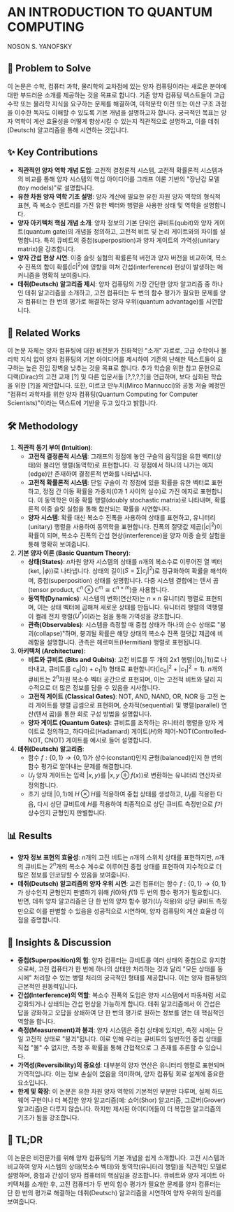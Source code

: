 # AN INTRODUCTION TO QUANTUM COMPUTING

NOSON S. YANOFSKY

## 🧩 Problem to Solve

이 논문은 수학, 컴퓨터 과학, 물리학의 교차점에 있는 양자 컴퓨팅이라는 새로운 분야에 대한 부드러운 소개를 제공하는 것을 목표로 합니다. 기존 양자 컴퓨팅 텍스트들이 고급 수학 또는 물리학 지식을 요구하는 문제를 해결하여, 미적분학 이전 또는 이산 구조 과정을 이수한 독자도 이해할 수 있도록 기본 개념을 설명하고자 합니다. 궁극적인 목표는 양자 역학이 계산 효율성을 어떻게 향상시킬 수 있는지 직관적으로 설명하고, 이를 데취(Deutsch) 알고리즘을 통해 시연하는 것입니다.

## ✨ Key Contributions

- **직관적인 양자 역학 개념 도입**: 고전적 결정론적 시스템, 고전적 확률론적 시스템과의 비교를 통해 양자 시스템의 핵심 아이디어를 그래프 이론 기반의 "장난감 모델(toy models)"로 설명합니다.
- **유한 차원 양자 역학 기초 설명**: 양자 계산에 필요한 유한 차원 양자 역학의 형식적 표현, 즉 복소수 엔트리를 가진 유한 벡터와 행렬을 사용한 상태 및 역학을 설명합니다.
- **양자 아키텍처 핵심 개념 소개**: 양자 정보의 기본 단위인 큐비트(qubit)와 양자 게이트(quantum gate)의 개념을 정의하고, 고전적 비트 및 논리 게이트와의 차이를 설명합니다. 특히 큐비트의 중첩(superposition)과 양자 게이트의 가역성(unitary matrix)을 강조합니다.
- **양자 간섭 현상 시연**: 이중 슬릿 실험의 확률론적 버전과 양자 버전을 비교하여, 복소수 진폭의 합이 확률($|c|^{2}$)에 영향을 미쳐 간섭(interference) 현상이 발생하는 메커니즘을 명확히 보여줍니다.
- **데취(Deutsch) 알고리즘 제시**: 양자 컴퓨팅의 가장 간단한 양자 알고리즘 중 하나인 데취 알고리즘을 소개하고, 고전 컴퓨터는 두 번의 함수 평가가 필요한 문제를 양자 컴퓨터는 한 번의 평가로 해결하는 양자 우위(quantum advantage)를 시연합니다.

## 📎 Related Works

이 논문 자체는 양자 컴퓨팅에 대한 비전문가 친화적인 "소개" 자료로, 고급 수학이나 물리학 지식 없이 양자 컴퓨팅의 기본 아이디어를 제시하여 기존의 난해한 텍스트들이 요구하는 높은 진입 장벽을 낮추는 것을 목표로 합니다.
추가 학습을 위한 참고 문헌으로 디랙(Dirac)의 고전 교재 [?] 및 다른 입문서들 [?,?,?,?]을 언급하며, 보다 심화된 학습을 위한 [?]을 제안합니다. 또한, 미르코 만누치(Mirco Mannucci)와 공동 저술 예정인 "컴퓨터 과학자를 위한 양자 컴퓨팅(Quantum Computing for Computer Scientists)"이라는 텍스트에 기반을 두고 있다고 밝힙니다.

## 🛠️ Methodology

1. **직관적 동기 부여 (Intuition)**:
   - **고전적 결정론적 시스템**: 그래프의 정점에 놓인 구슬의 움직임을 유한 벡터(상태)와 불리언 행렬(동역학)로 표현합니다. 각 정점에서 하나의 나가는 에지(edge)만 존재하여 결정론적 변화를 나타냅니다.
   - **고전적 확률론적 시스템**: 단일 구슬이 각 정점에 있을 확률을 유한 벡터로 표현하고, 정점 간 이동 확률을 가중치(0과 1 사이의 실수)로 가진 에지로 표현합니다. 이 동역학은 이중 확률 행렬(doubly stochastic matrix)로 나타내며, 확률론적 이중 슬릿 실험을 통해 합산되는 확률을 시연합니다.
   - **양자 시스템**: 확률 대신 복소수 진폭을 사용하여 상태를 표현하고, 유니터리(unitary) 행렬을 사용하여 동역학을 표현합니다. 진폭의 절댓값 제곱($|c|^{2}$)이 확률이 되며, 복소수 진폭의 간섭 현상(interference)을 양자 이중 슬릿 실험을 통해 명확히 보여줍니다.
2. **기본 양자 이론 (Basic Quantum Theory)**:
   - **상태(States)**: $n$차원 양자 시스템의 상태를 $n$개의 복소수로 이루어진 열 벡터(ket, $|\phi\rangle$)로 나타냅니다. 상태의 길이($S = \sum |c_{j}|^{2}$)로 정규화하여 확률을 해석하며, 중첩(superposition) 상태를 설명합니다. 다중 시스템 결합에는 텐서 곱(tensor product, $\mathbb{C}^{n} \otimes \mathbb{C}^{m} \cong \mathbb{C}^{n \times m}$)을 사용합니다.
   - **동역학(Dynamics)**: 시스템의 변화(연산자)는 $n \times n$ 유니터리 행렬로 표현되며, 이는 상태 벡터에 곱해져 새로운 상태를 만듭니다. 유니터리 행렬의 역행렬이 켤레 전치 행렬($U^{\dagger}$)이라는 점을 통해 가역성을 강조합니다.
   - **관측(Observables)**: 시스템을 측정할 때 중첩 상태가 하나의 순수 상태로 "붕괴(collapse)"하며, 붕괴될 확률은 해당 상태의 복소수 진폭 절댓값 제곱에 비례함을 설명합니다. 관측은 헤르미트(Hermitian) 행렬로 표현됩니다.
3. **아키텍처 (Architecture)**:
   - **비트와 큐비트 (Bits and Qubits)**: 고전 비트를 두 개의 2x1 행렬($|0\rangle, |1\rangle$)로 나타내고, 큐비트를 $c_{0}|0\rangle + c_{1}|1\rangle$ 형태로 표현합니다($|c_{0}|^{2} + |c_{1}|^{2} = 1$). $n$개의 큐비트는 $2^{n}$차원 복소수 벡터 공간으로 표현되며, 이는 고전적 비트와 달리 지수적으로 더 많은 정보를 담을 수 있음을 시사합니다.
   - **고전적 게이트 (Classical Gates)**: NOT, AND, NAND, OR, NOR 등 고전 논리 게이트를 행렬 곱셈으로 표현하며, 순차적(sequential) 및 병렬(parallel) 연산(텐서 곱)을 통한 회로 구성 방법을 설명합니다.
   - **양자 게이트 (Quantum Gates)**: 큐비트를 조작하는 유니터리 행렬을 양자 게이트로 정의하고, 하다마르(Hadamard) 게이트($H$)와 제어-NOT(Controlled-NOT, CNOT) 게이트를 예시로 들어 설명합니다.
4. **데취(Deutsch) 알고리즘**:
   - 함수 $f: \{0,1\} \to \{0,1\}$가 상수(constant)인지 균형(balanced)인지 한 번의 함수 평가로 알아내는 문제를 해결합니다.
   - $U_{f}$ 양자 게이트는 입력 $|x,y\rangle$를 $|x, y \oplus f(x)\rangle$로 변환하는 유니터리 연산자로 정의합니다.
   - 초기 상태 $|0,1\rangle$에 $H \otimes H$를 적용하여 중첩 상태를 생성하고, $U_{f}$를 적용한 다음, 다시 상단 큐비트에 $H$를 적용하여 최종적으로 상단 큐비트 측정만으로 $f$가 상수인지 균형인지 판별합니다.

## 📊 Results

- **양자 정보 표현의 효율성**: $n$개의 고전 비트는 $n$개의 스위치 상태를 표현하지만, $n$개의 큐비트는 $2^{n}$개의 복소수 계수로 이루어진 중첩 상태를 표현하여 지수적으로 더 많은 정보를 인코딩할 수 있음을 보여줍니다.
- **데취(Deutsch) 알고리즘의 양자 우위 시연**: 고전 컴퓨터는 함수 $f:\{0,1\} \to \{0,1\}$가 상수인지 균형인지 판별하기 위해 $f(0)$와 $f(1)$ 두 번의 함수 평가가 필요합니다. 반면, 데취 양자 알고리즘은 단 한 번의 양자 함수 평가($U_{f}$ 적용)와 상단 큐비트 측정만으로 이를 판별할 수 있음을 성공적으로 시연하여, 양자 컴퓨팅의 계산 효율성 이점을 증명합니다.

## 🧠 Insights & Discussion

- **중첩(Superposition)의 힘**: 양자 컴퓨터는 큐비트를 여러 상태의 중첩으로 유지함으로써, 고전 컴퓨터가 한 번에 하나의 상태만 처리하는 것과 달리 "모든 상태를 동시에" 처리할 수 있는 병렬 처리의 궁극적인 형태를 제공합니다. 이는 양자 컴퓨팅의 근본적인 원동력입니다.
- **간섭(Interference)의 역할**: 복소수 진폭의 도입은 양자 시스템에서 파동처럼 서로 강화되거나 상쇄되는 간섭 현상을 가능하게 합니다. 데취 알고리즘에서 이 간섭은 답을 강화하고 오답을 상쇄하여 단 한 번의 평가로 원하는 정보를 얻는 데 핵심적인 역할을 합니다.
- **측정(Measurement)과 붕괴**: 양자 시스템은 중첩 상태에 있지만, 측정 시에는 단일 고전적 상태로 "붕괴"됩니다. 이로 인해 우리는 큐비트의 일반적인 중첩 상태를 직접 "볼" 수 없지만, 측정 후 확률을 통해 간접적으로 그 존재를 추론할 수 있습니다.
- **가역성(Reversibility)의 중요성**: 대부분의 양자 연산은 유니터리 행렬로 표현되며 가역적입니다. 이는 정보 손실이 없음을 의미하며, 양자 컴퓨팅 회로 설계에 중요한 요소입니다.
- **한계 및 확장**: 이 논문은 유한 차원 양자 역학의 기본적인 부분만 다루며, 실제 하드웨어 구현이나 더 복잡한 양자 알고리즘(예: 쇼어(Shor) 알고리즘, 그로버(Grover) 알고리즘)은 다루지 않습니다. 하지만 제시된 아이디어들이 더 복잡한 알고리즘의 기초가 됨을 강조합니다.

## 📌 TL;DR

이 논문은 비전문가를 위해 양자 컴퓨팅의 기본 개념을 쉽게 소개합니다. 고전 시스템과 비교하여 양자 시스템의 상태(복소수 벡터)와 동역학(유니터리 행렬)을 직관적인 모델로 설명하며, 중첩과 간섭이 양자 컴퓨터의 핵심임을 강조합니다. 큐비트와 양자 게이트 아키텍처를 소개한 후, 고전 컴퓨터가 두 번의 함수 평가가 필요한 문제를 양자 컴퓨터는 단 한 번의 평가로 해결하는 데취(Deutsch) 알고리즘을 시연하여 양자 우위의 원리를 보여줍니다.
